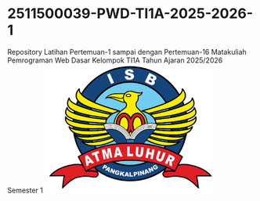 # 2511500039-PWD-TI1A-2025-2026-1
Repository Latihan Pertemuan-1 sampai dengan Pertemuan-16 Matakuliah Pemrograman Web Dasar Kelompok TI1A Tahun Ajaran 2025/2026 Semester 1
<img src="logoisbal.png" alt="Logo Insitut Sains dan Bisnis Atma Luhur" width="350">
